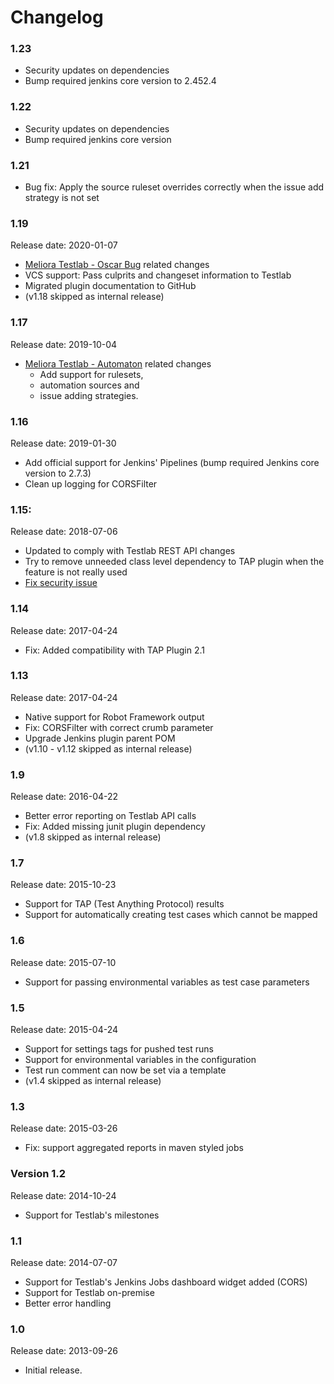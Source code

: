 Changelog
===

### 1.23
                                                 
-   Security updates on dependencies
-   Bump required jenkins core version to 2.452.4

### 1.22

-   Security updates on dependencies
-   Bump required jenkins core version

### 1.21

-   Bug fix: Apply the source ruleset overrides correctly when the issue add strategy is not set

### 1.19

Release date: 2020-01-07 

-   [Meliora Testlab -
    Oscar Bug](https://www.melioratestlab.com/testlab-oscar-bug-release/)
    related changes
-   VCS support: Pass culprits and changeset information to Testlab
-   Migrated plugin documentation to GitHub
-   (v1.18 skipped as internal release)

### 1.17

Release date: 2019-10-04 

-   [Meliora Testlab -
    Automaton](https://www.melioratestlab.com/testlab-automaton-release/)
    related changes
    -   Add support for rulesets,
    -   automation sources and
    -   issue adding strategies.

### 1.16

Release date: 2019-01-30 

-   Add official support for Jenkins' Pipelines (bump required Jenkins
    core version to 2.7.3)
-   Clean up logging for CORSFilter

### 1.15:

Release date: 2018-07-06 

-   Updated to comply with Testlab REST API changes
-   Try to remove unneeded class level dependency to TAP plugin when the
    feature is not really used
-   [Fix security
    issue](https://jenkins.io/security/advisory/2018-07-30/#SECURITY-847)

### 1.14

Release date: 2017-04-24 

-   Fix: Added compatibility with TAP Plugin 2.1

### 1.13

Release date: 2017-04-24 

-   Native support for Robot Framework output
-   Fix: CORSFilter with correct crumb parameter
-   Upgrade Jenkins plugin parent POM
-   (v1.10 - v1.12 skipped as internal release)

### 1.9

Release date: 2016-04-22 

-   Better error reporting on Testlab API calls
-   Fix: Added missing junit plugin dependency
-   (v1.8 skipped as internal release)

### 1.7

Release date: 2015-10-23 

-   Support for TAP (Test Anything Protocol) results
-   Support for automatically creating test cases which cannot be mapped

### 1.6

Release date: 2015-07-10

-   Support for passing environmental variables as test case parameters

### 1.5

Release date: 2015-04-24

-   Support for settings tags for pushed test runs
-   Support for environmental variables in the configuration
-   Test run comment can now be set via a template
-   (v1.4 skipped as internal release)

### 1.3

Release date: 2015-03-26

-   Fix: support aggregated reports in maven styled jobs

### Version 1.2

Release date: 2014-10-24

-   Support for Testlab's milestones

### 1.1

Release date: 2014-07-07

-   Support for Testlab's Jenkins Jobs dashboard widget added (CORS)
-   Support for Testlab on-premise
-   Better error handling

### 1.0

Release date: 2013-09-26

-   Initial release.
